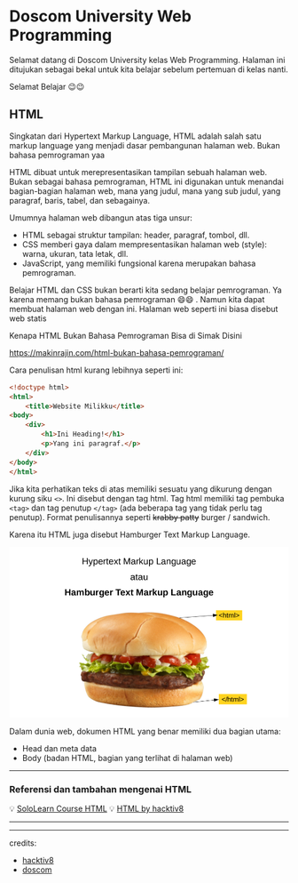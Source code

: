# Doscom University Web Programming
Selamat datang di Doscom University kelas Web Programming. Halaman ini ditujukan sebagai bekal untuk kita belajar sebelum pertemuan di kelas nanti.

Selamat Belajar :wink::wink:

## HTML
Singkatan dari Hypertext Markup Language, HTML adalah salah satu markup language yang menjadi dasar pembangunan halaman web. Bukan bahasa pemrograman yaa

HTML dibuat untuk merepresentasikan tampilan sebuah halaman web. Bukan sebagai bahasa pemrograman, HTML ini digunakan untuk menandai bagian-bagian halaman web, mana yang judul, mana yang sub judul, yang paragraf, baris, tabel, dan sebagainya.

Umumnya halaman web dibangun atas tiga unsur:
- HTML sebagai struktur tampilan: header, paragraf, tombol, dll.
- CSS memberi gaya dalam mempresentasikan halaman web (style): warna, ukuran, tata letak, dll.
- JavaScript, yang memiliki fungsional karena merupakan bahasa pemrograman.


Belajar HTML dan CSS bukan berarti kita sedang belajar pemrograman. Ya karena memang bukan bahasa pemrograman :smile::smile: . Namun kita dapat membuat halaman web dengan ini. Halaman web seperti ini biasa disebut web statis

Kenapa HTML Bukan Bahasa Pemrograman Bisa di Simak Disini 

https://makinrajin.com/html-bukan-bahasa-pemrograman/

Cara penulisan html kurang lebihnya seperti ini:

```html
<!doctype html>
<html>
    <title>Website Milikku</title>
<body>
    <div>
        <h1>Ini Heading!</h1>
        <p>Yang ini paragraf.</p>
    </div>
</body>
</html>
```

Jika kita perhatikan teks di atas memiliki sesuatu yang dikurung dengan kurung siku `<>`. Ini disebut dengan tag html.
Tag html memiliki tag pembuka `<tag>` dan tag penutup `</tag>` (ada beberapa tag yang tidak perlu tag penutup). Format penulisannya seperti ~~krabby patty~~ burger / sandwich.

Karena itu HTML juga disebut Hamburger Text Markup Language.

![burger](assets/burger.png)

Dalam dunia web, dokumen HTML yang benar memiliki dua bagian utama:
- Head dan meta data
- Body (badan HTML, bagian yang terlihat di halaman web)


---



### Referensi dan tambahan mengenai HTML

:bulb: [SoloLearn Course HTML](https://www.sololearn.com/Course/HTML/)
:bulb: [HTML by hacktiv8](https://github.com/hacktiv8/phase-0-activities/blob/master/modules/html5-basics.md)

---

---
credits:
- [hacktiv8](https://github.com/hacktiv8)
- [doscom](http://doscom.org/)
